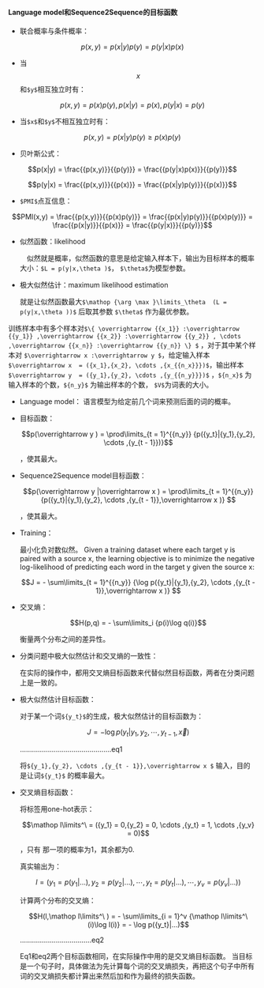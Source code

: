 <script type="text/javascript" async src="https://cdn.mathjax.org/mathjax/latest/MathJax.js?config=TeX-MML-AM_CHTML">
</script>
####  Language model和Sequence2Sequence的目标函数&emsp; &ensp;
- 联合概率与条件概率：
```math
p(x,y) = p(x|y)p(y) = p(y|x)p(x)
```
- 当$$x$$和`$y$`相互独立时有：
```math
p(x,y) = p(x)p(y),
p(x|y) = p(x),
p(y|x) = p(y)
```
- 当`$x$`和`$y$`不相互独立时有：
 ```math
p(x,y) = p(x|y)p(y) \ge p(x)p(y)
```
- 贝叶斯公式：

```math
p(x|y) = \frac{{p(x,y)}}{{p(y)}} = \frac{{p(y|x)p(x)}}{{p(y)}}
```
```math
p(y|x) = \frac{{p(x,y)}}{{p(x)}} = \frac{{p(x|y)p(y)}}{{p(x)}}
``` 
- `$PMI$`点互信息：
 
```math
PMI(x,y) = \frac{{p(x,y)}}{{p(x)p(y)}} = \frac{{p(x|y)p(y)}}{{p(x)p(y)}} = \frac{{p(x|y)}}{{p(x)}} = \frac{{p(y|x)}}{{p(y)}}
```

- 似然函数：likelihood

    &emsp;似然就是概率，似然函数的意思是给定输入样本下，输出为目标样本的概率大小：`$L = p(y|x,\theta )$`，
    `$\theta$`为模型参数。
- 极大似然估计：maximum likelihood estimation
    
    就是让似然函数最大`$\mathop {\arg \max }\limits_\theta  (L = p(y|x,\theta ))$` 后取其参数 `$\theta$` 作为最优参数。


训练样本中有多个样本对`$\{ \overrightarrow {{x_1}} :\overrightarrow {{y_1}} ,\overrightarrow {{x_2}} :\overrightarrow {{y_2}} , \cdots ,\overrightarrow {{x_n}} :\overrightarrow {{y_n}} \} $` ，对于其中某个样本对 `$\overrightarrow x :\overrightarrow y $`，给定输入样本 `$\overrightarrow x  = ({x_1},{x_2}, \cdots ,{x_{{n_x}}})$`，输出样本`$\overrightarrow y  = ({y_1},{y_2}, \cdots ,{y_{{n_y}}})$` ，`${n_x}$` 为输入样本的个数，`${n_y}$` 为输出样本的个数， `$V$`为词表的大小。

- Language model：
语言模型为给定前几个词来预测后面的词的概率。

- 目标函数：

    ```math
    p(\overrightarrow y ) = \prod\limits_{t = 1}^{{n_y}} {p({y_t}|{y_1},{y_2}, \cdots ,{y_{t - 1}})}
    ```
    ，使其最大。

- Sequence2Sequence model目标函数：

    ```math
    p(\overrightarrow y |\overrightarrow x ) = \prod\limits_{t = 1}^{{n_y}} {p({y_t}|{y_1},{y_2}, \cdots ,{y_{t - 1}},\overrightarrow x )} 
    ```
     
    ，使其最大。

- Training：

    最小化负对数似然。
    Given a training dataset where each target y is paired with a source x, the learning objective
    is to minimize the negative log-likelihood of predicting each word in the target y given the
    source x:
 
    ```math
    J =  - \sum\limits_{t = 1}^{{n_y}} {\log p({y_t}|{y_1},{y_2}, \cdots ,{y_{t - 1}},\overrightarrow x )} 
    ```

- 交叉熵：
	  
    ```math
    H(p,q) =  - \sum\limits_i {p(i)\log q(i)}
    ```
    
    衡量两个分布之间的差异性。

- 分类问题中极大似然估计和交叉熵的一致性：
	
    在实际的操作中，都用交叉熵目标函数来代替似然目标函数，两者在分类问题上是一致的。

- 极大似然估计目标函数：
    	
    对于某一个词`${y_t}$`的生成，极大似然估计的目标函数为：
    ```math
    J =  - \log p({y_t}|{y_1},{y_2}, \cdots ,{y_{t - 1}},\overrightarrow x )
    ```	   
    
    ……………………………………….eq1
   
    将`${y_1},{y_2}, \cdots ,{y_{t - 1}},\overrightarrow x $` 输入，目的是让词`${y_t}$` 的概率最大。

- 交叉熵目标函数：

    将标签用one-hot表示：
    
    ```math
    \mathop l\limits^\  = ({y_1} = 0,{y_2} = 0, \cdots ,{y_t} = 1, \cdots ,{y_v} = 0)
    ```
    ，只有 那一项的概率为1，其余都为0.
    
    真实输出为：
    
    ```math
    l = ({y_1} = p({y_1}|...),{y_2} = p({y_2}|...), \cdots ,{y_t} = p({y_t}|...), \cdots ,{y_v} = p({y_v}|...))
    ```

    计算两个分布的交叉熵：

    ```math
    H(l,\mathop l\limits^\ ) =  - \sum\limits_{i = 1}^v {\mathop l\limits^\ (i)\log l(i)}  =  - \log p({y_t}|...)
    ```

    ………………………………eq2
    
    Eq1和eq2两个目标函数相同，在实际操作中用的是交叉熵目标函数。
    当目标是一个句子时，具体做法为先计算每个词的交叉熵损失，再把这个句子中所有词的交叉熵损失都计算出来然后加和作为最终的损失函数。


